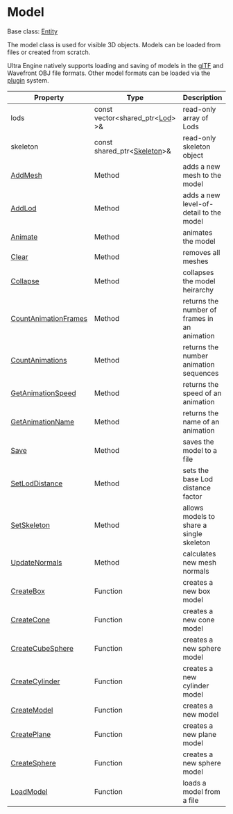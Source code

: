 # Model

Base class: [Entity](Entity.md)

The model class is used for visible 3D objects. Models can be loaded from files or created from scratch.

Ultra Engine natively supports loading and saving of models in the [glTF](https://www.khronos.org/gltf/) and Wavefront OBJ file formats. Other model formats can be loaded via the [plugin](Plugin.md) system.

| Property | Type | Description |
|---|---|---|
| lods | const vector<shared_ptr<[Lod](Lod.md)\> \>& | read-only array of Lods |
| skeleton | const shared_ptr<[Skeleton](Skeleton.md)\>& | read-only skeleton object |
| [AddMesh](Model_AddMesh.md) | Method | adds a new mesh to the model |
| [AddLod](Model_AddLod.md) | Method | adds a new level-of-detail to the model |
| [Animate](Model_Animate.md) | Method | animates the model |
| [Clear](Model_Clear.md) | Method | removes all meshes |
| [Collapse](Model_Collapse.md) | Method | collapses the model heirarchy |
| [CountAnimationFrames](CountAnimationFrames.md) | Method | returns the number of frames in an animation |
| [CountAnimations](CountAnimations.md) | Method | returns the number animation sequences |
| [GetAnimationSpeed](GetAnimationSpeed.md) | Method | returns the speed of an animation |
| [GetAnimationName](GetAnimationName.md) | Method | returns the name of an animation |
| [Save](Model_Save.md) | Method | saves the model to a file |
| [SetLodDistance](Model_SetLodDistance) | Method | sets the base Lod distance factor |
| [SetSkeleton](Model_SetSkeleton) | Method | allows models to share a single skeleton |
| [UpdateNormals](Model_UpdateNormals.md) | Method | calculates new mesh normals |
| [CreateBox](CreateBox.md) | Function | creates a new box model |
| [CreateCone](CreateCone.md) | Function | creates a new cone model |
| [CreateCubeSphere](CreateCubeSphere.md) | Function | creates a new sphere model |
| [CreateCylinder](CreateCylinder.md) | Function | creates a new cylinder model |
| [CreateModel](CreateModel.md) | Function | creates a new model |
| [CreatePlane](CreatePlane.md) | Function | creates a new plane model |
| [CreateSphere](CreateSphere.md) | Function | creates a new sphere model |
| [LoadModel](LoadModel.md) | Function | loads a model from a file |
